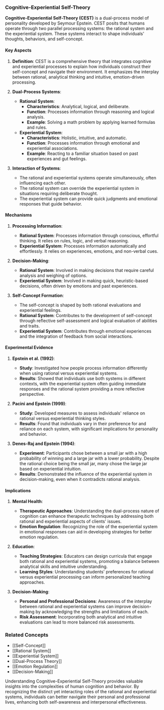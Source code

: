 ### Cognitive-Experiential Self-Theory

**Cognitive-Experiential Self-Theory (CEST)** is a dual-process model of personality developed by Seymour Epstein. CEST posits that humans operate through two parallel processing systems: the rational system and the experiential system. These systems interact to shape individuals' thoughts, behaviors, and self-concept.

#### Key Aspects

1. **Definition**:
   CEST is a comprehensive theory that integrates cognitive and experiential processes to explain how individuals construct their self-concept and navigate their environment. It emphasizes the interplay between rational, analytical thinking and intuitive, emotion-driven processing.

2. **Dual-Process Systems**:
   - **Rational System**:
     - **Characteristics**: Analytical, logical, and deliberate.
     - **Function**: Processes information through reasoning and logical analysis.
     - **Example**: Solving a math problem by applying learned formulas and rules.
   - **Experiential System**:
     - **Characteristics**: Holistic, intuitive, and automatic.
     - **Function**: Processes information through emotional and experiential associations.
     - **Example**: Reacting to a familiar situation based on past experiences and gut feelings.

3. **Interaction of Systems**:
   - The rational and experiential systems operate simultaneously, often influencing each other.
   - The rational system can override the experiential system in situations requiring deliberate thought.
   - The experiential system can provide quick judgments and emotional responses that guide behavior.

#### Mechanisms

1. **Processing Information**:
   - **Rational System**: Processes information through conscious, effortful thinking. It relies on rules, logic, and verbal reasoning.
   - **Experiential System**: Processes information automatically and effortlessly. It relies on experiences, emotions, and non-verbal cues.

2. **Decision-Making**:
   - **Rational System**: Involved in making decisions that require careful analysis and weighing of options.
   - **Experiential System**: Involved in making quick, heuristic-based decisions, often driven by emotions and past experiences.

3. **Self-Concept Formation**:
   - The self-concept is shaped by both rational evaluations and experiential feelings.
   - **Rational System**: Contributes to the development of self-concept through reflective self-assessment and logical evaluation of abilities and traits.
   - **Experiential System**: Contributes through emotional experiences and the integration of feedback from social interactions.

#### Experimental Evidence

1. **Epstein et al. (1992)**:
   - **Study**: Investigated how people process information differently when using rational versus experiential systems.
   - **Results**: Showed that individuals use both systems in different contexts, with the experiential system often guiding immediate responses and the rational system providing a more reflective perspective.

2. **Pacini and Epstein (1999)**:
   - **Study**: Developed measures to assess individuals' reliance on rational versus experiential thinking styles.
   - **Results**: Found that individuals vary in their preference for and reliance on each system, with significant implications for personality and behavior.

3. **Denes-Raj and Epstein (1994)**:
   - **Experiment**: Participants chose between a small jar with a high probability of winning and a large jar with a lower probability. Despite the rational choice being the small jar, many chose the large jar based on experiential intuition.
   - **Results**: Demonstrated the influence of the experiential system in decision-making, even when it contradicts rational analysis.

#### Implications

1. **Mental Health**:
   - **Therapeutic Approaches**: Understanding the dual-process nature of cognition can enhance therapeutic techniques by addressing both rational and experiential aspects of clients' issues.
   - **Emotion Regulation**: Recognizing the role of the experiential system in emotional responses can aid in developing strategies for better emotion regulation.

2. **Education**:
   - **Teaching Strategies**: Educators can design curricula that engage both rational and experiential systems, promoting a balance between analytical skills and intuitive understanding.
   - **Learning Styles**: Understanding students' preferences for rational versus experiential processing can inform personalized teaching approaches.

3. **Decision-Making**:
   - **Personal and Professional Decisions**: Awareness of the interplay between rational and experiential systems can improve decision-making by acknowledging the strengths and limitations of each.
   - **Risk Assessment**: Incorporating both analytical and intuitive evaluations can lead to more balanced risk assessments.

### Related Concepts

- [[Self-Concept]]
- [[Rational System]]
- [[Experiential System]]
- [[Dual-Process Theory]]
- [[Emotion Regulation]]
- [[Decision-Making]]

Understanding Cognitive-Experiential Self-Theory provides valuable insights into the complexities of human cognition and behavior. By recognizing the distinct yet interacting roles of the rational and experiential systems, individuals can better navigate their personal and professional lives, enhancing both self-awareness and interpersonal effectiveness.